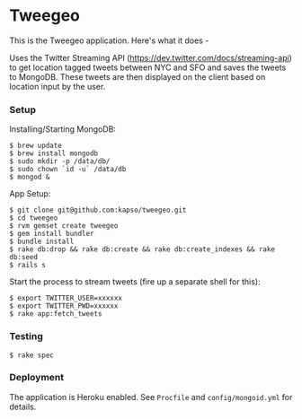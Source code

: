 # Tweegeo

This is the Tweegeo application. Here's what it does - 

Uses the Twitter Streaming API (https://dev.twitter.com/docs/streaming-api) to get location tagged tweets between NYC and SFO and saves the tweets to MongoDB. These tweets are then displayed on the client based on location input by the user.

### Setup

Installing/Starting MongoDB:

    $ brew update
    $ brew install mongodb
    $ sudo mkdir -p /data/db/
    $ sudo chown `id -u` /data/db
    $ mongod &

App Setup:

    $ git clone git@github.com:kapso/tweegeo.git
    $ cd tweegeo
    $ rvm gemset create tweegeo
    $ gem install bundler
    $ bundle install
    $ rake db:drop && rake db:create && rake db:create_indexes && rake db:seed
    $ rails s

Start the process to stream tweets (fire up a separate shell for this):

    $ export TWITTER_USER=xxxxxx
    $ export TWITTER_PWD=xxxxxx
    $ rake app:fetch_tweets

### Testing
    
    $ rake spec

### Deployment

The application is Heroku enabled. See `Procfile` and `config/mongoid.yml` for details.